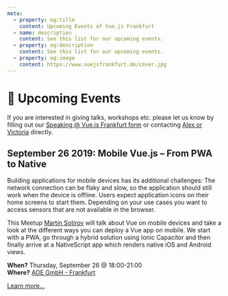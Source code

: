 ```yaml
---
meta:
  - property: og:title
    content: Upcoming Events of Vue.js Frankfurt
  - name: description
    content: See this list for our upcoming events.
  - property: og:description
    content: See this list for our upcoming events.
  - property: og:image
    content: https://www.vuejsfrankfurt.de/cover.jpg
---
```


# :dancer: Upcoming Events

If you are interested in giving talks, workshops etc. please let us know by filling out our [Speaking @ Vue.js Frankfurt form](./speaking.md) or contacting [Alex or Victoria](../about/team.md) directly.

## September 26 2019: Mobile Vue.js – From PWA to Native

Building applications for mobile devices has its additional challenges: The network connection can be flaky and slow, so the application should still work when the device is offline. Users expect application icons on their home screens to start them. Depending on your use cases you want to access sensors that are not available in the browser.

This Meetup [Martin Sotirov](https://twitter.com/unclemartycodes) will talk about Vue on mobile devices and take a look at the different ways you can deploy a Vue app on mobile. We start with a PWA, go through a hybrid solution using Ionic Capacitor and then finally arrive at a NativeScript app which renders native iOS and Android views.

**When?** Thursday, September 26 @ 18:00-21:00</br>
**Where?** [AOE GmbH - Frankfurt](./locations.html#aoe-gmbh-frankfurt)

[Learn more...](https://www.meetup.com/de-DE/vuejsfrankfurt/events/262091384/)

<!--
(currently no talk or workshop scheduled)
-->
